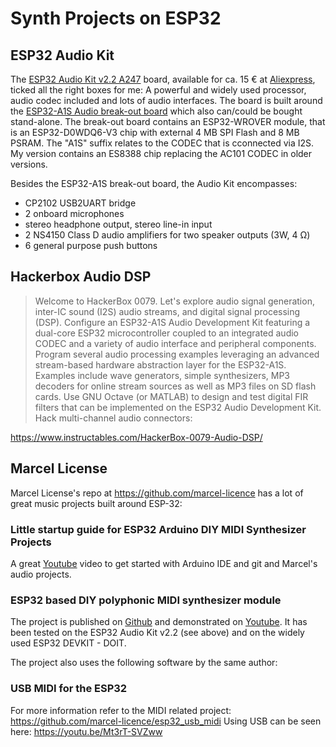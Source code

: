# Synth Projects on ESP32

## ESP32 Audio Kit

The [ESP32 Audio Kit v2.2 A247](https://docs.ai-thinker.com/en/esp32-audio-kit) board, available for ca. 15 € at [Aliexpress](https://de.aliexpress.com/i/33003284057.html), ticked all the right boxes for me: A powerful and widely used processor, audio codec included and lots of audio interfaces. The board is built around the [ESP32-A1S Audio break-out board](https://docs.ai-thinker.com/en/esp32-a1s) which also can/could be bought stand-alone.
The break-out board contains an ESP32-WROVER module, that is an ESP32-D0WDQ6-V3 chip with external 4 MB SPI Flash and 8 MB PSRAM. The "A1S" suffix relates to the CODEC that is cconnected via I2S. My version contains an ES8388 chip replacing the AC101 CODEC in older versions.

Besides the ESP32-A1S break-out board, the Audio Kit encompasses:
- CP2102 USB2UART bridge
- 2 onboard microphones
- stereo headphone output, stereo line-in input
- 2 NS4150 Class D audio amplifiers for two speaker outputs (3W, 4 &Omega;)
- 6 general purpose push buttons
## Hackerbox Audio DSP
> Welcome to HackerBox 0079. Let's explore audio signal generation, inter-IC sound (I2S) audio streams, and digital signal processing (DSP). Configure an ESP32-A1S Audio Development Kit featuring a dual-core ESP32 microcontroller coupled to an integrated audio CODEC and a variety of audio interface and peripheral components. Program several audio processing examples leveraging an advanced stream-based hardware abstraction layer for the ESP32-A1S. Examples include wave generators, simple synthesizers, MP3 decoders for online stream sources as well as MP3 files on SD flash cards. Use GNU Octave (or MATLAB) to design and test digital FIR filters that can be implemented on the ESP32 Audio Development Kit. Hack multi-channel audio connectors:

https://www.instructables.com/HackerBox-0079-Audio-DSP/

## Marcel License
Marcel License's repo at https://github.com/marcel-licence has a lot of great music projects built around ESP-32:

### Little startup guide for ESP32 Arduino DIY MIDI Synthesizer Projects
A great [Youtube](https://youtu.be/ZNxGCB-d68g) video to get started with Arduino IDE and git and Marcel's audio projects.

### ESP32 based DIY polyphonic MIDI synthesizer module
The project is published on [Github](https://github.com/marcel-licence/esp32_basic_synth) and demonstrated on [Youtube](https://youtu.be/5XVK5MOKmZw). It has been tested on the ESP32 Audio Kit v2.2 (see above) and on the widely used ESP32 DEVKIT - DOIT. 

The project also uses the following software by the same author:

### USB MIDI for the ESP32

For more information refer to the MIDI related project: https://github.com/marcel-licence/esp32_usb_midi Using USB can be seen here: https://youtu.be/Mt3rT-SVZww

